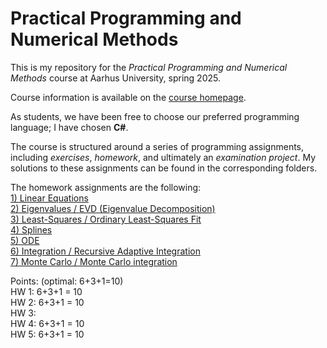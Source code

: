# Practical Programming and Numerical Methods

This is my repository for the *Practical Programming and Numerical Methods* course at Aarhus University, spring 2025.

Course information is available on the [course homepage](https://fedorov.sdfeu.org/prog/).

As students, we have been free to choose our preferred programming language; I have chosen **C#**.

The course is structured around a series of programming assignments, including *exercises*, *homework*, and ultimately an *examination project*. My solutions to these assignments can be found in the corresponding folders.

The homework assignments are the following:  
[1) Linear Equations](https://fedorov.sdfeu.org/prog/homeworks/lineq.htm)  
[2) Eigenvalues / EVD (Eigenvalue Decomposition)](https://fedorov.sdfeu.org/prog/homeworks/eigenvalues.htm)  
[3) Least-Squares / Ordinary Least-Squares Fit](https://fedorov.sdfeu.org/prog/homeworks/least-squares.htm)  
[4) Splines](https://fedorov.sdfeu.org/prog/homeworks/splines.htm)  
[5) ODE](https://fedorov.sdfeu.org/prog/homeworks/ode.htm)  
[6) Integration / Recursive Adaptive Integration](https://fedorov.sdfeu.org/prog/homeworks/quadratures.htm)  
[7) Monte Carlo / Monte Carlo integration](https://fedorov.sdfeu.org/prog/homeworks/montecarlo.htm)  


Points: (optimal: 6+3+1=10)  
HW 1: 6+3+1 = 10  
HW 2: 6+3+1 = 10   
HW 3:  
HW 4: 6+3+1 = 10   
HW 5: 6+3+1 = 10  
 

